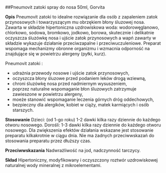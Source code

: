 ##Pneumovit zatoki spray do nosa 50ml, Gorvita

**Opis** Pneumovit zatoki to idealne rozwiązanie dla osób z zapaleniem zatok przynosowych i towarzyszącym mu obrzękiem błony śluzowej nosa. Zawarta w składzie hipertoniczna uzdrowiskowa woda: wodorowęglanowo, chlorkowo, sodowa, bromkowo, jodkowo, borowa, skutecznie i delikatnie oczyszcza śluzówkę nosa i ujście zatok przynosowych a wapń zawarty w składzie wykazuje działanie przeciwzapalne i przeciwuczuleniowe. Preparat wspomaga mechanizmy obronne organizmu i wzmacnia odporność na znajdujące się w powietrzu alergeny (pyłki, kurz).

Pneumovit zatoki :
- udrażnia przewody nosowe i ujście zatok przynosowych,
- oczyszcza błony śluzowe przed podaniem leków drogą wziewną,
- chroni śluzówkę nosa przed nadmiernym wysuszeniem,
- poprzez naturalne wspomaganie błon śluzowych zatrzymuje zawieszone w powietrzu alergeny,
- moeże stanowić wspomaganie leczenia górnych dróg oddechowych,
- bezpieczny dla alergików, kobiet w ciąży, matek karmiących i osób starszych.
  
**Stosowanie** Dzieci: (od 1-go roku) 1-2 dawki kilka razy dziennie do każdego otworu nosowego. Dorośli: 1-3 dawki kilka razy dziennie do każdego otworu nosowego. Dla zwiększenia efektów działania wskazane jest stosowanie preparatu kilkakrotnie w ciągu dnia. Nie ma żadnych przeciwwskazań do stosowania preparatu przez dłuższy czas.

**Przeciwwskazania** Nadwrażliwość na jod, nadczynność tarczycy.

**Skład** Hipertoniczny, modyfikowany i oczyszczony roztwór uzdrowiskowej naturalnej wody mineralnej z mikroelementami.

